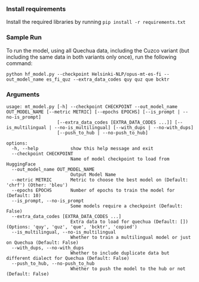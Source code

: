 ### Install requirements

Install the required libraries by running `pip install -r requirements.txt`

### Sample Run

To run the model, using all Quechua data, including the Cuzco variant (but including the same data in both variants only once), run the following command:

```
python hf_model.py --checkpoint Helsinki-NLP/opus-mt-es-fi --out_model_name es_fi_quz --extra_data_codes quy quz que bcktr
```

### Arguments

```
usage: mt_model.py [-h] --checkpoint CHECKPOINT --out_model_name OUT_MODEL_NAME [--metric METRIC] [--epochs EPOCHS] [--is_prompt | --no-is_prompt]
                   [--extra_data_codes [EXTRA_DATA_CODES ...]] [--is_multilingual | --no-is_multilingual] [--with_dups | --no-with_dups]
                   [--push_to_hub | --no-push_to_hub]

options:
  -h, --help            show this help message and exit
  --checkpoint CHECKPOINT
                        Name of model checkpoint to load from HuggingFace
  --out_model_name OUT_MODEL_NAME
                        Output Model Name
  --metric METRIC       Metric to choose the best model on (Default: 'chrf') (Other: 'bleu')
  --epochs EPOCHS       Number of epochs to train the model for (Default: 10)
  --is_prompt, --no-is_prompt
                        Some models require a checkpoint (Default: False)
  --extra_data_codes [EXTRA_DATA_CODES ...]
                        Extra data to load for quechua (Default: []) (Options: 'quy', 'quz', 'que', 'bcktr', 'copied')
  --is_multilingual, --no-is_multilingual
                        Whether to train a multilingual model or just on Quechua (Default: False)
  --with_dups, --no-with_dups
                        Whether to include duplicate data but different dialect for Quechua (Default: False)
  --push_to_hub, --no-push_to_hub
                        Whether to push the model to the hub or not (Default: False)
```